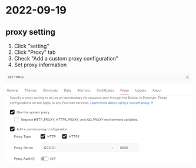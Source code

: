 # 2022-09-19
## proxy setting
1. Click "setting"
2. Click "Proxy" tab
3. Check "Add a custom proxy configuration"
4. Set proxy information

![proxy-setting](proxy-setting.PNG)
